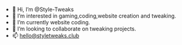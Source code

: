 - 👋 Hi, I’m @Style-Tweaks
- 👀 I’m interested in gaming,coding,website creation and tweaking.
- 🌱 I’m currently website coding.
- 💞️ I’m looking to collaborate on tweaking projects.
- 📫 hello@styletweaks.club

<!---
Style-Tweaks/Style-Tweaks is a ✨ special ✨ repository because its `README.md` (this file) appears on your GitHub profile.
You can click the Preview link to take a look at your changes.
--->
